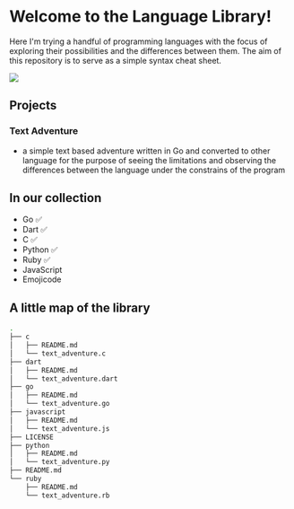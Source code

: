 # Welcome to the Language Library!
Here I'm trying a handful of programming languages with the focus of exploring their possibilities and the differences between them. The aim of this repository is to serve as a simple syntax cheat sheet. 

![](https://media0.giphy.com/media/9DefTAr6NRRnV82U08/giphy.gif?cid=ecf05e47uzxf0uv0empgnj837yu66h7tsxnunqi95m5kyeai&rid=giphy.gif&ct=g)

## Projects
### Text Adventure
- a simple text based adventure written in Go and converted to other language for the purpose of seeing the limitations and observing the differences between the language under the constrains of the program

## In our collection
- Go ✅
- Dart ✅
- C ✅
- Python ✅
- Ruby ✅
- JavaScript
- Emojicode

## A little map of the library
```bash
.
├── c
│   ├── README.md
│   └── text_adventure.c
├── dart
│   ├── README.md
│   └── text_adventure.dart
├── go
│   ├── README.md
│   └── text_adventure.go
├── javascript
│   ├── README.md
│   └── text_adventure.js
├── LICENSE
├── python
│   ├── README.md
│   └── text_adventure.py
├── README.md
└── ruby
    ├── README.md
    └── text_adventure.rb

```
